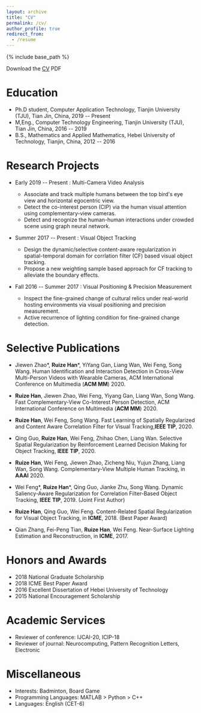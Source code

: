 ```yaml
---
layout: archive
title: "CV"
permalink: /cv/
author_profile: true
redirect_from:
  - /resume
---
```


{% include base_path %}

Download the [CV](http://ruizehan.github.io/files/resume.pdf) PDF

Education
======

* Ph.D student, Computer Application Technology, Tianjin University (TJU), Tian Jin, China, 2019 -- Present
* M,Eng., Computer Technology Engineering, Tianjin University (TJU), Tian Jin, China, 2016 -- 2019
* B.S., Mathematics and Applied Mathematics, Hebei University of Technology, Tianjin, China, 2012 -- 2016

Research Projects
======
* Early 2019 -- Present : Multi-Camera Video Analysis
  * Associate and track multiple humans between the top bird's eye view  and horizontal egocentric view.
  * Detect the co-interest person (CIP) via the human visual attention using complementary-view cameras.
  * Detect and recognize the human-human interactions under crowded scene using graph neural network.

* Summer 2017 -- Present : Visual Object Tracking
	* Design the dynamic/selective content-aware regularization in spatial-temporal domain for corrlation filter (CF) based visual object tracking.
	* Propose a new weighting sample based approach for CF tracking to alleviate the boundary effects.
	
* Fall 2016 -- Summer 2017 : Visual Positioning & Precision Measurement
	* Inspect the fine-grained change of cultural relics under real-world hosting environments via visual positioning and precision measurement.
	* Active recurrence of lighting condition for fine-grained change detection.

Selective Publications
======
 * Jiewen Zhao\*, **Ruize Han**\*, YiYang Gan, Liang Wan, Wei Feng, Song Wang. Human Identification and Interaction Detection in Cross-View Multi-Person Videos with Wearable Cameras, ACM International Conference on Multimedia (**ACM MM**) 2020.

 * **Ruize Han**, Jiewen Zhao, Wei Feng, Yiyang Gan, Liang Wan, Song Wang. Fast Complementary-View Co-Interest Person Detection,  ACM International Conference on Multimedia (**ACM MM**) 2020.

 * **Ruize Han**, Wei Feng, Song Wang. Fast Learning of Spatially Regularized and Content Aware Correlation Filter for Visual Tracking,__IEEE__ __TIP__, 2020.

 * Qing Guo, **Ruize Han**, Wei Feng, Zhihao Chen, Liang Wan. Selective Spatial Regularization by Reinforcement Learned Decision Making for Object Tracking, __IEEE__ __TIP__, 2020.

 * **Ruize Han**, Wei Feng, Jiewen Zhao, Zicheng Niu, Yujun Zhang, Liang Wan, Song Wang. Complementary-View Multiple Human Tracking, in __AAAI__ 2020.

 * Wei Feng\*, **Ruize Han**\*, Qing Guo, Jianke Zhu, Song Wang. Dynamic Saliency-Aware Regularization for Correlation Filter-Based Object Tracking, __IEEE__ __TIP__, 2019.  (Joint First Author)

 * **Ruize Han**, Qing Guo, Wei Feng. Content-Related Spatial Regularization for Visual Object Tracking, in __ICME__, 2018. (Best Paper Award)

 * Qian Zhang, Fei-Peng Tian, **Ruize Han**, Wei Feng. Near-Surface Lighting Estimation and Reconstruction, in __ICME__, 2017.
   
Honors and Awards
======

* 2018 National Graduate Scholarship 
* 2018 ICME Best Paper Award 
* 2016 Excellent Dissertation of Hebei University of Technology 
* 2015 National Encouragement Scholarship 
  
Academic Services
======
 * Reviewer of conference: IJCAI-20, ICIP-18
 * Reviewer of journal: Neurocomputing, Pattern Recognition Letters, Electronic
  
Miscellaneous
======
  * Interests: Badminton, Board Game
  * Programming Languages: MATLAB > Python > C++
  * Languages: English (CET-6)
